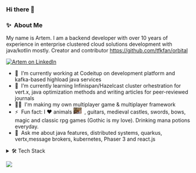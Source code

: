 ### Hi there 👋

### ✨&nbsp; About Me

My name is Artem. I am a backend developer with over 10 years of experience in enterprise clustered cloud solutions development with java/kotlin mostly. Creator and contributor https://github.com/tfkfan/orbital

<a href="https://www.linkedin.com/in/tfkfan">
  <img alt="Artem on LinkedIn" width="22px" src="https://cdn.jsdelivr.net/npm/simple-icons@v3/icons/linkedin.svg" /></a> &nbsp;
<br/>

- 🔭 &nbsp;I’m currently working at Codeitup on development platform and kafka-based highload java services
- 🌱 &nbsp;I’m currently learning Infinispan/Hazelcast cluster orhestration for vert.x, java optimization methods and writing articles for peer-reviewed journals
- 👨‍💻 &nbsp;I'm making my own multiplayer game & multiplayer framework
- ⚡ &nbsp;Fun fact: I :heart: animals   <img alt="lissa" width="22px" src="/img/cat2.jpg" /> &nbsp;, guitars, medieval castles, swords, bows, magic and classic rpg games (Gothic is my love). Drinking mana potions everyday. 
- 💬 &nbsp;Ask me about java features, distributed systems, quarkus, vertx,message brokers, kubernetes, Phaser 3 and react.js

<details>
<summary>🛠️ Tech Stack</summary>

**Frontend:** `HTML`, `CSS`,  `TypeScript`, `JavaScript`, `React`, `Phaser`, `Angular`
**Backend:** `Java`, `Kotlin`, `Spring`, `VertX`, `Quarkus`, `Micronaut`, `GraalVM`, `C/C++`, `NodeJS`   
**Databases and search:** `PostgreSQL`, `MySQL`, `MSSQL`, `MongoDB`, `Clickhouse`, `Redis`, `ElasticSearch`, `Lucene`, `Hazelcast`
**Message brokers:** `Kafka`, `RabbitMQ`, `Redis`
**DevOps:** `Kubernetes`, `Docker`, `Helm`, `Helmfile`, `Ansible`, `Keycloak`, `Istio`, `Vault`, `nginx`,`*nix vms`   
**Protocols/specs:** `OpenAPI`, `GraphQL`, `SOAP`, `HTTP`, `TLS`, `Websocket`, `TCP/IP`   

</details>

![](https://komarev.com/ghpvc/?username=tfkfan)


